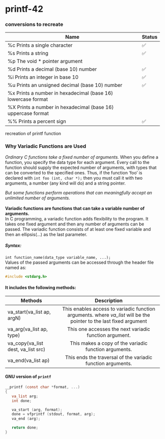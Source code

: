 # printf-42
### conversions to recreate

Name  | Status
------------- | -------------
%c Prints a single character     |  ✅ 
%s Prints a string   |  ✅ 
%p The void * pointer argument |
%d Prints a decimal (base 10) number|✅ 
%i Prints an integer in base 10| ✅ 
%u Prints an unsigned decimal (base 10) number| ✅ 
%x Prints a number in hexadecimal (base 16) lowercase format| 
%X Prints a number in hexadecimal (base 16) uppercase format |
%% Prints a percent sign |  ✅ 
 
recreation of printf function

### Why Variadic Functions are Used
*Ordinary C functions take a fixed number of arguments.* When you define a function, you specify the data type for each argument. Every call to the function should supply the expected number of arguments, with types that can be converted to the specified ones. Thus, if the function ‘foo’ is declared with `int foo (int, char *);` then you must call it with two arguments, a number (any kind will do) and a string pointer.

*But some functions perform operations that can meaningfully accept an unlimited number of arguments.* <br/>
<br />
**Variadic functions are functions that can take a variable number of arguments.** <br />
In C programming, a variadic function adds flexibility to the program. It takes one fixed argument and then any number of arguments can be passed. The variadic function consists of at least one fixed variable and then an ellipsis(…) as the last parameter.

##### Syntax:

`int function_name(data_type variable_name, ...);` <br />
Values of the passed arguments can be accessed through the header file named as:

``` c
#include <stdarg.h>
``` 


#### It includes the following methods: 

| **Methods**  | **Description** |
| ------------- |:-------------:|
| va_start(va_list ap, argN)    | This enables access to variadic function arguments. where *va_list* will be the pointer to the last fixed argument |
| va_arg(va_list ap, type)    | This one accesses the next variadic function argument.|
| va_copy(va_list dest, va_list src)      | This makes a copy of the variadic function arguments.|
| va_end(va_list ap)	     | This ends the traversal of the variadic function arguments.     |
#### GNU version of `printf`
``` c
__printf (const char *format, ...)
{
   va_list arg;
   int done;

   va_start (arg, format);
   done = vfprintf (stdout, format, arg);
   va_end (arg);

   return done;
}
```
